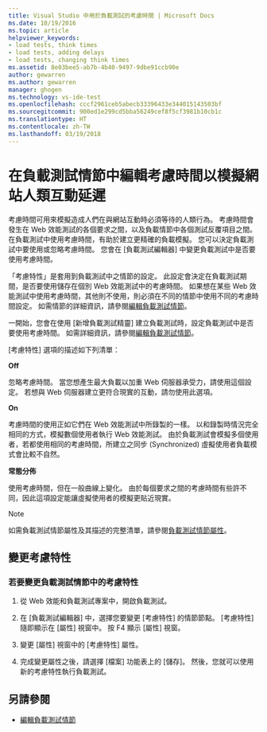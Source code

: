 ```yaml
---
title: Visual Studio 中用於負載測試的考慮時間 | Microsoft Docs
ms.date: 10/19/2016
ms.topic: article
helpviewer_keywords:
- load tests, think times
- load tests, adding delays
- load tests, changing think times
ms.assetid: 8e03bee5-ab7b-4b40-9497-9dbe91ccb90e
author: gewarren
ms.author: gewarren
manager: ghogen
ms.technology: vs-ide-test
ms.openlocfilehash: cccf2961ceb5abecb33396433e344015143503bf
ms.sourcegitcommit: 900ed1e299cd5bba56249cef8f5cf3981b10cb1c
ms.translationtype: HT
ms.contentlocale: zh-TW
ms.lasthandoff: 03/19/2018
---
```

# <a name="edit-think-times-to-simulate-website-human-interaction-delays-in-load-tests-scenarios"></a>在負載測試情節中編輯考慮時間以模擬網站人類互動延遲

考慮時間可用來模擬造成人們在與網站互動時必須等待的人類行為。 考慮時間會發生在 Web 效能測試的各個要求之間，以及負載情節中各個測試反覆項目之間。 在負載測試中使用考慮時間，有助於建立更精確的負載模擬。 您可以決定負載測試中要使用或忽略考慮時間。 您會在 [負載測試編輯器] 中變更負載測試中是否要使用考慮時間。

 「考慮特性」是套用到負載測試中之情節的設定。 此設定會決定在負載測試期間，是否要使用儲存在個別 Web 效能測試中的考慮時間。 如果想在某些 Web 效能測試中使用考慮時間，其他則不使用，則必須在不同的情節中使用不同的考慮時間設定。 如需情節的詳細資訊，請參閱[編輯負載測試情節](../test/edit-load-test-scenarios.md)。

 一開始，您會在使用 [新增負載測試精靈] 建立負載測試時，設定負載測試中是否要使用考慮時間。 如需詳細資訊，請參閱[編輯負載測試情節](../test/edit-load-test-scenarios.md)。

 [考慮特性] 選項的描述如下列清單：

**Off**

忽略考慮時間。 當您想產生最大負載以加重 Web 伺服器承受力，請使用這個設定。 若想與 Web 伺服器建立更符合現實的互動，請勿使用此選項。

**On**

考慮時間的使用正如它們在 Web 效能測試中所錄製的一樣。 以和錄製時情況完全相同的方式，模擬數個使用者執行 Web 效能測試。 由於負載測試會模擬多個使用者，若都使用相同的考慮時間，所建立之同步 (Synchronized) 虛擬使用者負載模式會比較不自然。

**常態分佈**

使用考慮時間，但在一般曲線上變化。 由於每個要求之間的考慮時間有些許不同，因此這項設定能讓虛擬使用者的模擬更貼近現實。

> [!NOTE]
> 如需負載測試情節屬性及其描述的完整清單，請參閱[負載測試情節屬性](../test/load-test-scenario-properties.md)。

## <a name="changing-the-think-profile"></a>變更考慮特性

### <a name="to-change-a-think-profile-in-a-load-test-scenario"></a>若要變更負載測試情節中的考慮特性

1.  從 Web 效能和負載測試專案中，開啟負載測試。

2.  在 [負載測試編輯器] 中，選擇您要變更 [考慮特性] 的情節節點。 [考慮特性] 隨即顯示在 [屬性] 視窗中。 按 F4 顯示 [屬性] 視窗。

3.  變更 [屬性] 視窗中的 [考慮特性] 屬性。

4.  完成變更屬性之後，請選擇 [檔案] 功能表上的 [儲存]。 然後，您就可以使用新的考慮特性執行負載測試。

## <a name="see-also"></a>另請參閱

- [編輯負載測試情節](../test/edit-load-test-scenarios.md)